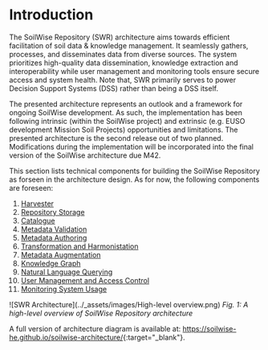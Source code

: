 # Introduction

The SoilWise Repository (SWR) architecture aims towards efficient facilitation of soil data & knowledge management. It seamlessly gathers, processes, and disseminates data from diverse sources. The system prioritizes high-quality data dissemination, knowledge extraction and interoperability while user management and monitoring tools ensure secure access and system health. Note that, SWR primarily serves to power Decision Support Systems (DSS) rather than being a DSS itself.

The presented architecture represents an outlook and a framework for ongoing SoilWise development. As such, the implementation has been following intrinsic (within the SoilWise project) and extrinsic (e.g. EUSO development Mission Soil Projects) opportunities and limitations. The presented architecture is the second release out of two planned. Modifications during the implementation will be incorporated into the final version of the SoilWise architecture due M42.

This section lists technical components for building the SoilWise Repository as forseen in the architecture design. As for now, the following components are foreseen:

1. [Harvester](ingestion.md)
2. [Repository Storage](storage.md)
3. [Catalogue](catalogue.md)
4. [Metadata Validation](metadata_validation.md)
5. [Metadata Authoring](metadata_authoring.md)
6. [Transformation and Harmonistation](transformation.md)
7. [Metadata Augmentation](metadata_augmentation.md)
8. [Knowledge Graph](knowledge_graph.md)
9. [Natural Language Querying](natural_language_querying.md)
11. [User Management and Access Control](user_management.md)
12. [Monitoring System Usage](monitoring.md)

![SWR Architecture](../_assets/images/High-level overview.png)
_Fig. 1: A high-level overview of SoilWise Repository architecture_

A full version of architecture diagram is available at: <https://soilwise-he.github.io/soilwise-architecture/>{:target="_blank"}.
